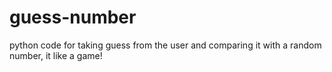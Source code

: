 # guess-number
python code for taking guess from the user and comparing it with a random number, it like a game!
